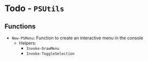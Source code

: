 # Todo - `PSUtils`

## Functions

- `New-PSMenu`: Function to create an interactive menu in the console
  - Helpers:
    - `Invoke-DrawMenu`
    - `Invoke-ToggleSelection`

